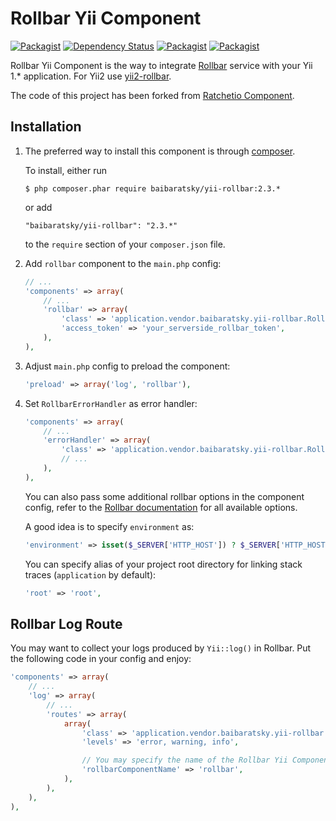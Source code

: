 Rollbar Yii Component
=====================
[![Packagist](https://img.shields.io/packagist/l/baibaratsky/yii-rollbar.svg)](https://github.com/baibaratsky/yii-rollbar/blob/master/LICENSE.md)
[![Dependency Status](https://www.versioneye.com/user/projects/55315cb410e7141211000fc8/badge.svg?style=flat)](https://www.versioneye.com/user/projects/55315cb410e7141211000fc8)
[![Packagist](https://img.shields.io/packagist/v/baibaratsky/yii-rollbar.svg)](https://packagist.org/packages/baibaratsky/yii-rollbar)
[![Packagist](https://img.shields.io/packagist/dt/baibaratsky/yii-rollbar.svg)](https://packagist.org/packages/baibaratsky/yii-rollbar)

Rollbar Yii Component is the way to integrate [Rollbar](http://rollbar.com/) service with your Yii 1.* application.
For Yii2 use [yii2-rollbar](https://github.com/baibaratsky/yii2-rollbar).

The code of this project has been forked from
[Ratchetio Component](https://github.com/yiiext/ratchetio-component/tree/5e09ebc042d3c6ec0f69a208395831f05520f88f).

Installation
------------

1. The preferred way to install this component is through [composer](http://getcomposer.org/download/). 
   
    To install, either run
    ```
    $ php composer.phar require baibaratsky/yii-rollbar:2.3.*
    ```
    or add
    ```
    "baibaratsky/yii-rollbar": "2.3.*"
    ```
    to the `require` section of your `composer.json` file.


1. Add `rollbar` component to the `main.php` config:
    ```php
    // ...
    'components' => array(
        // ...
        'rollbar' => array(
            'class' => 'application.vendor.baibaratsky.yii-rollbar.RollbarComponent', // adjust path if needed
            'access_token' => 'your_serverside_rollbar_token',
        ),
    ),
    ```

1. Adjust `main.php` config to preload the component:
    ```php
    'preload' => array('log', 'rollbar'),
    ```

1. Set `RollbarErrorHandler` as error handler:
    ```php
    'components' => array(
        // ...
        'errorHandler' => array(
            'class' => 'application.vendor.baibaratsky.yii-rollbar.RollbarErrorHandler',
            // ...
        ),
    ),
    ```

    You can also pass some additional rollbar options in the component config, refer to the 
    [Rollbar documentation](https://rollbar.com/docs/notifier/rollbar-php/#configuration-reference)
    for all available options.

    A good idea is to specify `environment` as:

    ```php
    'environment' => isset($_SERVER['HTTP_HOST']) ? $_SERVER['HTTP_HOST'] : 'cli_' . php_uname('n'),
    ```

    You can specify alias of your project root directory for linking stack traces (`application` by default):
    ```php
    'root' => 'root',
    ```


Rollbar Log Route
-----------------
You may want to collect your logs produced by `Yii::log()` in Rollbar. Put the following code in your config and enjoy:
```php
'components' => array(
    // ...
    'log' => array(
        // ...
        'routes' => array(
            array(
                'class' => 'application.vendor.baibaratsky.yii-rollbar.RollbarLogRoute',
                'levels' => 'error, warning, info',

                // You may specify the name of the Rollbar Yii Component ('rollbar' by default)
                'rollbarComponentName' => 'rollbar',
            ),
        ),
    ),
),
```
